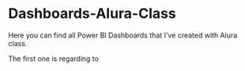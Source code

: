# Dashboards-Alura-Class

Here you can find all Power BI Dashboards that I've created with Alura class.

The first one is regarding to 
